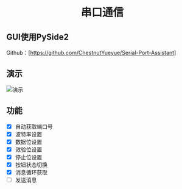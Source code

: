 <div align="center">
<h1 align="center">串口通信</h1>
</div>

## GUI使用PySide2
Github：[https://github.com/ChestnutYueyue/Serial-Port-Assistant]
## 演示
![演示](https://gitee.com/ricocosoul/Serial-Port-Assistant/blob/main/img/1.png)

## 功能
- [x] 自动获取端口号
- [x] 波特率设置
- [x] 数据位设置
- [x] 效验位设置
- [x] 停止位设置
- [x] 按钮状态切换
- [x] 消息循环获取
- [ ] 发送消息

